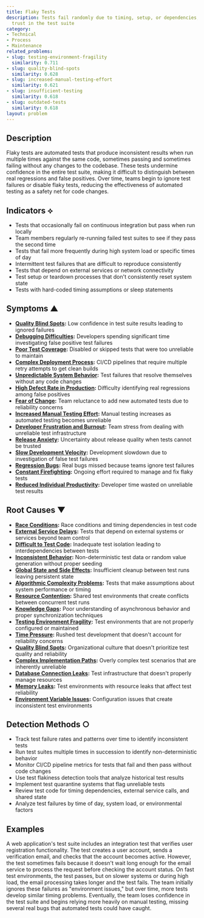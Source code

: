 ```yaml
---
title: Flaky Tests
description: Tests fail randomly due to timing, setup, or dependencies, undermining
  trust in the test suite
category:
- Technical
- Process
- Maintenance
related_problems:
- slug: testing-environment-fragility
  similarity: 0.711
- slug: quality-blind-spots
  similarity: 0.628
- slug: increased-manual-testing-effort
  similarity: 0.621
- slug: insufficient-testing
  similarity: 0.618
- slug: outdated-tests
  similarity: 0.618
layout: problem
---
```


## Description

Flaky tests are automated tests that produce inconsistent results when run multiple times against the same code, sometimes passing and sometimes failing without any changes to the codebase. These tests undermine confidence in the entire test suite, making it difficult to distinguish between real regressions and false positives. Over time, teams begin to ignore test failures or disable flaky tests, reducing the effectiveness of automated testing as a safety net for code changes.

## Indicators ⟡

- Tests that occasionally fail on continuous integration but pass when run locally
- Team members regularly re-running failed test suites to see if they pass the second time
- Tests that fail more frequently during high system load or specific times of day
- Intermittent test failures that are difficult to reproduce consistently
- Tests that depend on external services or network connectivity
- Test setup or teardown processes that don't consistently reset system state
- Tests with hard-coded timing assumptions or sleep statements

## Symptoms ▲

- **[Quality Blind Spots](quality-blind-spots.md):** Low confidence in test suite results leading to ignored failures
- **[Debugging Difficulties](debugging-difficulties.md):** Developers spending significant time investigating false positive test failures
- **[Poor Test Coverage](poor-test-coverage.md):** Disabled or skipped tests that were too unreliable to maintain
- **[Complex Deployment Process](complex-deployment-process.md):** CI/CD pipelines that require multiple retry attempts to get clean builds
- **[Unpredictable System Behavior](unpredictable-system-behavior.md):** Test failures that resolve themselves without any code changes
- **[High Defect Rate in Production](high-defect-rate-in-production.md):** Difficulty identifying real regressions among false positives
- **[Fear of Change](fear-of-change.md):** Team reluctance to add new automated tests due to reliability concerns
- **[Increased Manual Testing Effort](increased-manual-testing-effort.md):** Manual testing increases as automated testing becomes unreliable
- **[Developer Frustration and Burnout](developer-frustration-and-burnout.md):** Team stress from dealing with unreliable test infrastructure
- **[Release Anxiety](release-anxiety.md):** Uncertainty about release quality when tests cannot be trusted
- **[Slow Development Velocity](slow-development-velocity.md):** Development slowdown due to investigation of false test failures
- **[Regression Bugs](regression-bugs.md):** Real bugs missed because teams ignore test failures
- **[Constant Firefighting](constant-firefighting.md):** Ongoing effort required to manage and fix flaky tests
- **[Reduced Individual Productivity](reduced-individual-productivity.md):** Developer time wasted on unreliable test results

## Root Causes ▼

- **[Race Conditions](race-conditions.md):** Race conditions and timing dependencies in test code
- **[External Service Delays](external-service-delays.md):** Tests that depend on external systems or services beyond team control  
- **[Difficult to Test Code](difficult-to-test-code.md):** Inadequate test isolation leading to interdependencies between tests
- **[Inconsistent Behavior](inconsistent-behavior.md):** Non-deterministic test data or random value generation without proper seeding
- **[Global State and Side Effects](global-state-and-side-effects.md):** Insufficient cleanup between test runs leaving persistent state
- **[Algorithmic Complexity Problems](algorithmic-complexity-problems.md):** Tests that make assumptions about system performance or timing
- **[Resource Contention](resource-contention.md):** Shared test environments that create conflicts between concurrent test runs
- **[Knowledge Gaps](knowledge-gaps.md):** Poor understanding of asynchronous behavior and proper synchronization techniques
- **[Testing Environment Fragility](testing-environment-fragility.md):** Test environments that are not properly configured or maintained
- **[Time Pressure](time-pressure.md):** Rushed test development that doesn't account for reliability concerns
- **[Quality Blind Spots](quality-blind-spots.md):** Organizational culture that doesn't prioritize test quality and reliability
- **[Complex Implementation Paths](complex-implementation-paths.md):** Overly complex test scenarios that are inherently unreliable
- **[Database Connection Leaks](database-connection-leaks.md):** Test infrastructure that doesn't properly manage resources
- **[Memory Leaks](memory-leaks.md):** Test environments with resource leaks that affect test reliability
- **[Environment Variable Issues](environment-variable-issues.md):** Configuration issues that create inconsistent test environments

## Detection Methods ○

- Track test failure rates and patterns over time to identify inconsistent tests
- Run test suites multiple times in succession to identify non-deterministic behavior
- Monitor CI/CD pipeline metrics for tests that fail and then pass without code changes
- Use test flakiness detection tools that analyze historical test results
- Implement test quarantine systems that flag unreliable tests
- Review test code for timing dependencies, external service calls, and shared state
- Analyze test failures by time of day, system load, or environmental factors

## Examples

A web application's test suite includes an integration test that verifies user registration functionality. The test creates a user account, sends a verification email, and checks that the account becomes active. However, the test sometimes fails because it doesn't wait long enough for the email service to process the request before checking the account status. On fast test environments, the test passes, but on slower systems or during high load, the email processing takes longer and the test fails. The team initially ignores these failures as "environment issues," but over time, more tests develop similar timing problems. Eventually, the team loses confidence in the test suite and begins relying more heavily on manual testing, missing several real bugs that automated tests could have caught.